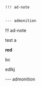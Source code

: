 ```markdown
!!! ad-note


--- admonition
```

!!! ad-note

test
a

**red**

bc

edlkj

--- admonition

